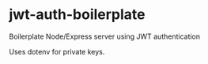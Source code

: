 # jwt-auth-boilerplate
Boilerplate Node/Express server using JWT authentication

Uses dotenv for private keys.
